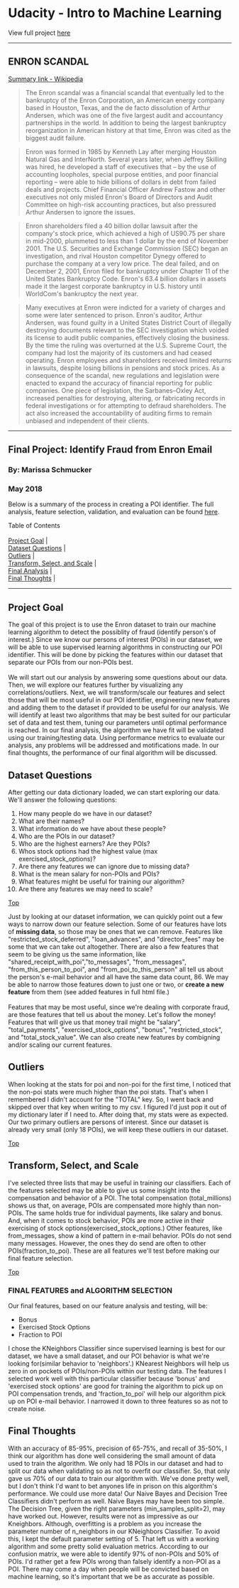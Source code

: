 # Udacity - Intro to Machine Learning

View full project [here](https://github.com/missmariss31/enron/blob/master/enronproject.md)
__________________________________________________________________________

## ENRON SCANDAL

[Summary link - Wikipedia](https://en.wikipedia.org/wiki/Enron_scandal)

>The Enron scandal was a financial scandal that eventually led to the bankruptcy of the Enron Corporation, an American energy company based in Houston, Texas, and the de facto dissolution of Arthur Andersen, which was one of the five largest audit and accountancy partnerships in the world. In addition to being the largest bankruptcy reorganization in American history at that time, Enron was cited as the biggest audit failure.

>Enron was formed in 1985 by Kenneth Lay after merging Houston Natural Gas and InterNorth. Several years later, when Jeffrey Skilling was hired, he developed a staff of executives that – by the use of accounting loopholes, special purpose entities, and poor financial reporting – were able to hide billions of dollars in debt from failed deals and projects. Chief Financial Officer Andrew Fastow and other executives not only misled Enron's Board of Directors and Audit Committee on high-risk accounting practices, but also pressured Arthur Andersen to ignore the issues.

>Enron shareholders filed a 40 billion dollar lawsuit after the company's stock price, which achieved a high of US90.75 per share in mid-2000, plummeted to less than 1 dollar by the end of November 2001. The U.S. Securities and Exchange Commission (SEC) began an investigation, and rival Houston competitor Dynegy offered to purchase the company at a very low price. The deal failed, and on December 2, 2001, Enron filed for bankruptcy under Chapter 11 of the United States Bankruptcy Code. Enron's 63.4 billion dollars in assets made it the largest corporate bankruptcy in U.S. history until WorldCom's bankruptcy the next year.

>Many executives at Enron were indicted for a variety of charges and some were later sentenced to prison. Enron's auditor, Arthur Andersen, was found guilty in a United States District Court of illegally destroying documents relevant to the SEC investigation which voided its license to audit public companies, effectively closing the business. By the time the ruling was overturned at the U.S. Supreme Court, the company had lost the majority of its customers and had ceased operating. Enron employees and shareholders received limited returns in lawsuits, despite losing billions in pensions and stock prices. As a consequence of the scandal, new regulations and legislation were enacted to expand the accuracy of financial reporting for public companies. One piece of legislation, the Sarbanes–Oxley Act, increased penalties for destroying, altering, or fabricating records in federal investigations or for attempting to defraud shareholders. The act also increased the accountability of auditing firms to remain unbiased and independent of their clients.

_______________________________________________________________________________________________________________

## Final Project: Identify Fraud from Enron Email
### By:  Marissa Schmucker
### May 2018

Below is a summary of the process in creating a POI identifier.  The full analysis, feature selection, validation, and evaluation can be found [here]('https://github.com/missmariss31/enron/blob/master/enronproject.md').

<a id='top'></a>

Table of Contents
<br><br>
[Project Goal](#Goal) | 
<br>
[Dataset Questions](#Questions) | 
<br>
[Outliers](#Outliers) | 
<br>
[Transform, Select, and Scale](#TSS) | 
<br>
[Final Analysis](#Analysis) |
<br>
[Final Thoughts](#Thoughts) | 
<br>
____________________________________________________________________________

<a id='Goal'></a>

## Project Goal

The goal of this project is to use the Enron dataset to train our machine learning algorithm to detect the possiblity of fraud (identify person's of interest.)  Since we know our persons of interest (POIs) in our dataset, we will be able to use supervised learning algorithms in constructing our POI identifier.  This will be done by picking the features within our dataset that separate our POIs from our non-POIs best.  
<br>
We will start out our analysis by answering some questions about our data.  Then, we will explore our features further by visualizing any correlations/outliers.  Next, we will transform/scale our features and select those that will be most useful in our POI identifier, engineering new features and adding them to the dataset if provided to be useful for our analysis.  We will identify at least two algorithms that may be best suited for our particular set of data and test them, tuning our parameters until optimal performance is reached.  In our final analysis, the algorithm we have fit will be validated using our training/testing data.  Using performance metrics to evaluate our analysis, any problems will be addressed and motifications made.  In our final thoughts, the performance of our final algorithm will be discussed. 
<br>

<a id='Questions'></a>

## Dataset Questions

After getting our data dictionary loaded, we can start exploring our data.  We'll answer the following questions:
<br>
1. How many people do we have in our dataset?
2. What are their names?
3. What information do we have about these people?
4. Who are the POIs in our dataset?
5. Who are the highest earners?  Are they POIs?
6. Whos stock options had the highest value (max exercised_stock_options)?
7. Are there any features we can ignore due to missing data?
8. What is the mean salary for non-POIs and POIs?
9. What features might be useful for training our algorithm?
10. Are there any features we may need to scale?

[Top](#top)

Just by looking at our dataset information, we can quickly point out a few ways to narrow down our feature selection.  Some of our features have lots of <b>missing data</b>, so those may be ones that we can remove.  Features like "restricted_stock_deferred", "loan_advances", and "director_fees" may be some that we can take out altogether.  There are also a few features that seem to be giving us the same information, like "shared_receipt_with_poi","to_messages", "from_messages", "from_this_person_to_poi", and "from_poi_to_this_person" all tell us about the person's e-mail behavior and all have the same data count, 86.  We may be able to narrow those features down to just one or two, or <b>create a new feature</b> from them (see added features in full html file.)
<br><br>
Features that may be most useful, since we're dealing with corporate fraud, are those features that tell us about the money.  Let's follow the money!  Features that will give us that money trail might be "salary", "total_payments", "exercised_stock_options", "bonus", "restricted_stock", and "total_stock_value".  We can also create new features by combigning and/or scaling our current features.

<a id='Outliers'></a>

## Outliers

When looking at the stats for poi and non-poi for the first time, I noticed that the non-poi stats were much higher than the poi stats.  That's when I remembered I didn't account for the "TOTAL" key.  So, I went back and skipped over that key when writing to my csv.  I figured I'd just pop it out of my dictionary later if I need to.  After doing that, my stats were as expected.  Our two primary outliers are persons of interest.  Since our dataset is already very small (only 18 POIs), we will keep these outliers in our dataset.

[Top](#top)

<a id='TSS'></a>

## Transform, Select, and Scale

I've selected three lists that may be useful in training our classifiers.  Each of the features selected may be able to give us some insight into the compensation and behavior of a POI.  The total compensation (total_millions) shows us that, on average, POIs are compensated more highly than non-POIs.  The same holds true for individual payments, like salary and bonus.  And, when it comes to stock behavior, POIs are more active in their exercising of stock options(exercised_stock_options.)  Other features, like from_messages, show a kind of pattern in e-mail behavior.  POIs do not send many messages.  However, the ones they do send are often to other POIs(fraction_to_poi).  These are all features we'll test before making our final feature selection.

[Top](#top)

<a id="Analysis"></a>

### FINAL FEATURES and ALGORITHM SELECTION

Our final features, based on our feature analysis and testing, will be:

- Bonus
- Exercised Stock Options
- Fraction to POI

I chose the KNeighbors Classifier since supervised learning is best for our dataset, we have a small dataset, and our POI behavior is what we're looking for(similar behavior to 'neighbors'.)  KNearest Neighbors will help us zero in on pockets of POIs/non-POIs within our testing data.  The features I selected work well with this particular classifier because 'bonus' and 'exercised stock options' are good for training the algorithm to pick up on POI compensation trends, and 'fraction_to_poi' will help our algorithm pick up on POI e-mail behavior.  I narrowed it down to three features so as not to create noise.

<a id='Thoughts'></a>

## Final Thoughts

With an accuracy of 85-95%, precision of 65-75%, and recall of 35-50%, I think our algorithm has done well considering the small amount of data used to train the algorithm.  We only had 18 POIs in our dataset and had to split our data when validating so as not to overfit our classifier.  So, that only gave us 70% of our data to train our algorithm with.  We've done pretty well, but I don't think I'd want to bet anyones life in prison on this algorithm's performance.  We could use more data!  Our Naive Bayes and Decision Tree Classifiers didn't perform as well.  Naive Bayes may have been too simple.  The Decision Tree, given the right parameters (min_samples_split=2), may have worked out.  However, results were not as impressive as our Kneighbors.  Although, overfitting is a problem as you increase the parameter number of n_neighbors in our KNeighbors Classifier.  To avoid this, I kept the default parameter setting of 5.  That left us with a working algorithm and some pretty solid evaluation metrics.  According to our confusion matrix, we were able to identify 97% of non-POIs and 50% of POIs.  I'd rather get a few POIs wrong than falsely identify a non-POI as a POI.  There may come a day when people will be convicted based on machine learning, so it's important that we be as accurate as possible.
